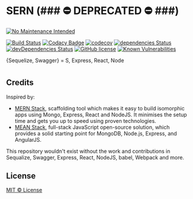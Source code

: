 # SERN (### ⛔️ DEPRECATED ⛔️ ###)

[![No Maintenance Intended](http://unmaintained.tech/badge.svg)](http://unmaintained.tech/)

[![Build Status](https://travis-ci.org/ahashem/sern.svg?branch=master)](https://travis-ci.org/ahashem/sern)
[![Codacy Badge](https://api.codacy.com/project/badge/Grade/3028b30bc9c44fbc8cd25bc707609232)](https://www.codacy.com/app/ahashem/sern?utm_source=github.com&utm_medium=referral&utm_content=ahashem/sern&utm_campaign=badger)
[![codecov](https://codecov.io/gh/ahashem/sern/branch/master/graph/badge.svg)](https://codecov.io/gh/ahashem/sern)
[![dependencies Status](https://david-dm.org/ahashem/sern/status.svg)](https://david-dm.org/ahashem/sern) 
[![devDependencies Status](https://david-dm.org/ahashem/sern/dev-status.svg)](https://david-dm.org/ahashem/sern?type=dev)
[![GitHub license](https://img.shields.io/badge/license-MIT-brightgreen.svg?style=flat-square)](https://raw.githubusercontent.com/ahashem/sern/master/LICENSE)
[![Known Vulnerabilities](https://snyk.io/test/github/ahashem/sern/badge.svg)](https://snyk.io/test/github/ahashem/sern)

{Sequelize, Swagger} = S, Express, React, Node


#

## Credits
Inspired by: 
- [MERN Stack](https://github.com/Hashnode/mern-starter), scaffolding tool which makes it easy to build isomorphic apps using Mongo, Express, React and NodeJS. It minimises the setup time and gets you up to speed using proven technologies.
- [MEAN Stack](https://github.com/meanjs/mean), full-stack JavaScript open-source solution, which provides a solid starting point for MongoDB, Node.js, Express, and AngularJS.

This repository wouldn't exist without the work and contributions in Sequalize, Swagger, Express, React, NodeJS, babel, Webpack and more.


## License

[MIT © License](https://github.com/ahashem/sern/blob/master/LICENSE)
